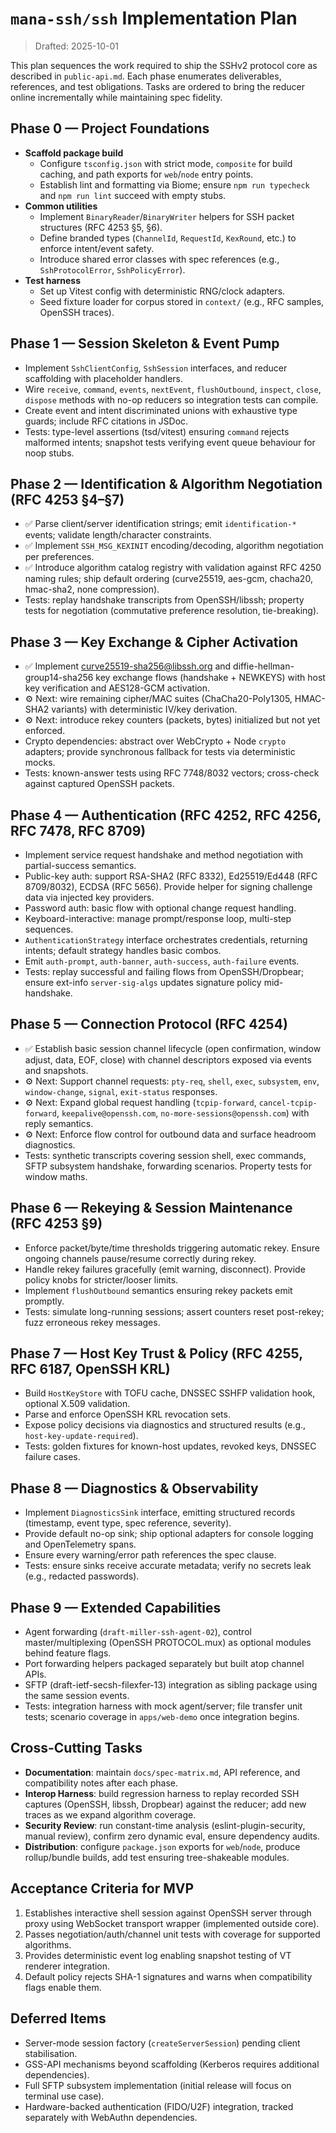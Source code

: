 # `mana-ssh/ssh` Implementation Plan

> Drafted: 2025-10-01

This plan sequences the work required to ship the SSHv2 protocol core as described in `public-api.md`. Each phase enumerates deliverables, references, and test obligations. Tasks are ordered to bring the reducer online incrementally while maintaining spec fidelity.

## Phase 0 — Project Foundations
- **Scaffold package build**
  - Configure `tsconfig.json` with strict mode, `composite` for build caching, and path exports for `web`/`node` entry points.
  - Establish lint and formatting via Biome; ensure `npm run typecheck` and `npm run lint` succeed with empty stubs.
- **Common utilities**
  - Implement `BinaryReader`/`BinaryWriter` helpers for SSH packet structures (RFC 4253 §5, §6).
  - Define branded types (`ChannelId`, `RequestId`, `KexRound`, etc.) to enforce intent/event safety.
  - Introduce shared error classes with spec references (e.g., `SshProtocolError`, `SshPolicyError`).
- **Test harness**
  - Set up Vitest config with deterministic RNG/clock adapters.
  - Seed fixture loader for corpus stored in `context/` (e.g., RFC samples, OpenSSH traces).

## Phase 1 — Session Skeleton & Event Pump
- Implement `SshClientConfig`, `SshSession` interfaces, and reducer scaffolding with placeholder handlers.
- Wire `receive`, `command`, `events`, `nextEvent`, `flushOutbound`, `inspect`, `close`, `dispose` methods with no-op reducers so integration tests can compile.
- Create event and intent discriminated unions with exhaustive type guards; include RFC citations in JSDoc.
- Tests: type-level assertions (tsd/vitest) ensuring `command` rejects malformed intents; snapshot tests verifying event queue behaviour for noop stubs.

## Phase 2 — Identification & Algorithm Negotiation (RFC 4253 §4–§7)
- ✅ Parse client/server identification strings; emit `identification-*` events; validate length/character constraints.
- ✅ Implement `SSH_MSG_KEXINIT` encoding/decoding, algorithm negotiation per preferences.
- ✅ Introduce algorithm catalog registry with validation against RFC 4250 naming rules; ship default ordering (curve25519, aes-gcm, chacha20, hmac-sha2, none compression).
- Tests: replay handshake transcripts from OpenSSH/libssh; property tests for negotiation (commutative preference resolution, tie-breaking).

## Phase 3 — Key Exchange & Cipher Activation
- ✅ Implement curve25519-sha256@libssh.org and diffie-hellman-group14-sha256 key exchange flows (handshake + NEWKEYS) with host key verification and AES128-GCM activation.
- ⚙️ Next: wire remaining cipher/MAC suites (ChaCha20-Poly1305, HMAC-SHA2 variants) with deterministic IV/key derivation.
- ⚙️ Next: introduce rekey counters (packets, bytes) initialized but not yet enforced.
- Crypto dependencies: abstract over WebCrypto + Node `crypto` adapters; provide synchronous fallback for tests via deterministic mocks.
- Tests: known-answer tests using RFC 7748/8032 vectors; cross-check against captured OpenSSH packets.

## Phase 4 — Authentication (RFC 4252, RFC 4256, RFC 7478, RFC 8709)
- Implement service request handshake and method negotiation with partial-success semantics.
- Public-key auth: support RSA-SHA2 (RFC 8332), Ed25519/Ed448 (RFC 8709/8032), ECDSA (RFC 5656). Provide helper for signing challenge data via injected key providers.
- Password auth: basic flow with optional change request handling.
- Keyboard-interactive: manage prompt/response loop, multi-step sequences.
- `AuthenticationStrategy` interface orchestrates credentials, returning intents; default strategy handles basic combos.
- Emit `auth-prompt`, `auth-banner`, `auth-success`, `auth-failure` events.
- Tests: replay successful and failing flows from OpenSSH/Dropbear; ensure ext-info `server-sig-algs` updates signature policy mid-handshake.

## Phase 5 — Connection Protocol (RFC 4254)
- ✅ Establish basic session channel lifecycle (open confirmation, window adjust, data, EOF, close) with channel descriptors exposed via events and snapshots.
- ⚙️ Next: Support channel requests: `pty-req`, `shell`, `exec`, `subsystem`, `env`, `window-change`, `signal`, `exit-status` responses.
- ⚙️ Next: Expand global request handling (`tcpip-forward`, `cancel-tcpip-forward`, `keepalive@openssh.com`, `no-more-sessions@openssh.com`) with reply semantics.
- ⚙️ Next: Enforce flow control for outbound data and surface headroom diagnostics.
- Tests: synthetic transcripts covering session shell, exec commands, SFTP subsystem handshake, forwarding scenarios. Property tests for window maths.

## Phase 6 — Rekeying & Session Maintenance (RFC 4253 §9)
- Enforce packet/byte/time thresholds triggering automatic rekey. Ensure ongoing channels pause/resume correctly during rekey.
- Handle rekey failures gracefully (emit warning, disconnect). Provide policy knobs for stricter/looser limits.
- Implement `flushOutbound` semantics ensuring rekey packets emit promptly.
- Tests: simulate long-running sessions; assert counters reset post-rekey; fuzz erroneous rekey messages.

## Phase 7 — Host Key Trust & Policy (RFC 4255, RFC 6187, OpenSSH KRL)
- Build `HostKeyStore` with TOFU cache, DNSSEC SSHFP validation hook, optional X.509 validation.
- Parse and enforce OpenSSH KRL revocation sets.
- Expose policy decisions via diagnostics and structured results (e.g., `host-key-update-required`).
- Tests: golden fixtures for known-host updates, revoked keys, DNSSEC failure cases.

## Phase 8 — Diagnostics & Observability
- Implement `DiagnosticsSink` interface, emitting structured records (timestamp, event type, spec reference, severity).
- Provide default no-op sink; ship optional adapters for console logging and OpenTelemetry spans.
- Ensure every warning/error path references the spec clause.
- Tests: ensure sinks receive accurate metadata; verify no secrets leak (e.g., redacted passwords).

## Phase 9 — Extended Capabilities
- Agent forwarding (`draft-miller-ssh-agent-02`), control master/multiplexing (OpenSSH PROTOCOL.mux) as optional modules behind feature flags.
- Port forwarding helpers packaged separately but built atop channel APIs.
- SFTP (draft-ietf-secsh-filexfer-13) integration as sibling package using the same session events.
- Tests: integration harness with mock agent/server; file transfer unit tests; scenario coverage in `apps/web-demo` once integration begins.

## Cross-Cutting Tasks
- **Documentation**: maintain `docs/spec-matrix.md`, API reference, and compatibility notes after each phase.
- **Interop Harness**: build regression harness to replay recorded SSH captures (OpenSSH, libssh, Dropbear) against the reducer; add new traces as we expand algorithm coverage.
- **Security Review**: run constant-time analysis (eslint-plugin-security, manual review), confirm zero dynamic eval, ensure dependency audits.
- **Distribution**: configure `package.json` exports for `web`/`node`, produce rollup/bundle builds, add test ensuring tree-shakeable modules.

## Acceptance Criteria for MVP
1. Establishes interactive shell session against OpenSSH server through proxy using WebSocket transport wrapper (implemented outside core).
2. Passes negotiation/auth/channel unit tests with coverage for supported algorithms.
3. Provides deterministic event log enabling snapshot testing of VT renderer integration.
4. Default policy rejects SHA-1 signatures and warns when compatibility flags enable them.

## Deferred Items
- Server-mode session factory (`createServerSession`) pending client stabilisation.
- GSS-API mechanisms beyond scaffolding (Kerberos requires additional dependencies).
- Full SFTP subsystem implementation (initial release will focus on terminal use case).
- Hardware-backed authentication (FIDO/U2F) integration, tracked separately with WebAuthn dependencies.
